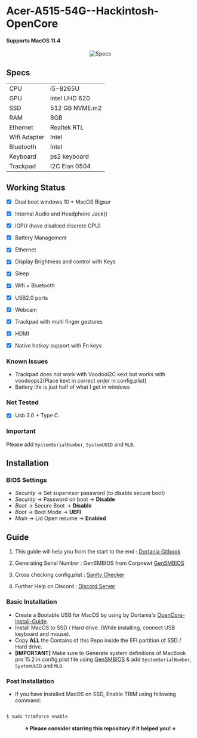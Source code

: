 # Acer-A515-54G--Hackintosh-OpenCore

#### Supports MacOS 11.4

<p align="center">
  <img src="https://i.imgur.com/q7VSJPa.png" alt="Specs">
</p>


## Specs

|   |   |
|---|---|
|CPU|i5-8265U|
|GPU|intel UHD 620|
|SSD|512 GB NVME.m2|
|RAM|8GB|
|Ethernet|Realtek RTL|
|Wifi Adapter|Intel|
|Bluetooth|Intel|
|Keyboard|ps2 keyboard|
|Trackpad|I2C Elan 0504|

## Working Status

- [x] Dual boot windows 10 + MacOS Bigsur
- [x] Internal Audio and Headphone Jack()
- [x] iGPU (have disabled discrete GPU)
- [x] Battery Management
- [x] Ethernet
- [x] Display Brightness and control with Keys
- [x] Sleep
- [x] Wifi + Bluetooth
- [x] USB2.0 ports
- [x] Webcam
- [x] Trackpad with multi finger gestures 
- [x] HDMI
- [x] Native hotkey support with Fn keys


 ### Known Issues
- Trackpad does not work with VoodooI2C kext but works with voodoops2(Place kext in correct order in config.plist)
- Battery life is just half of what I get in windows 

### Not Tested
- [x] Usb 3.0 + Type C

### Important
 Please add `SystemSerialNumber`, `SystemUUID` and `MLB`.

## Installation 


 ### BIOS Settings
* *Security* → Set supervisor password (to disable secure boot)
* *Security* → Password on boot → **Disable**
* *Boot* → Secure Boot → **Disable**
* *Boot* → Boot Mode → **UEFI**
* *Main* → Lid Open resume → **Enabled**

## Guide
1. This guide will help you from the start to the end : [Dortania Gitbook](https://dortania.github.io/OpenCore-Install-Guide/)

1. Generating Serial Number : 
GenSMBIOS from Corpnewt [GenSMBIOS](https://github.com/corpnewt/GenSMBIOS)
1. Cross checking config.plist :  [Sanity Checker](https://opencore.slowgeek.com/)
1. Further Help on Discord : [Discord Server](https://discord.com/channels/186648463541272576/251043252046659586)

###  Basic Installation

- Create a Bootable USB for MacOS by using by Dortania's [OpenCore-Install-Guide](https://dortania.github.io/OpenCore-Install-Guide/installer-guide/).
- Install MacOS to SSD / Hard drive. (While installing, connect USB keyboard and mouse).
- Copy **ALL** the Contains of this Repo inside the EFI partition of SSD / Hard drive.
- **[IMPORTANT]** Make sure to Generate system definitions of MacBook pro 15.2 in config.plist file using [GenSMBIOS](https://github.com/corpnewt/GenSMBIOS) & add `SystemSerialNumber`, `SystemUUID` and `MLB`.

### Post Installation
- If you have Installed MacOS on SSD, Enable TRIM using following command:

```sh

$ sudo trimforce enable

```


<p align="center">
<b>⭐ Please consider starring this repository if it helped you! ⭐</b>
</p>